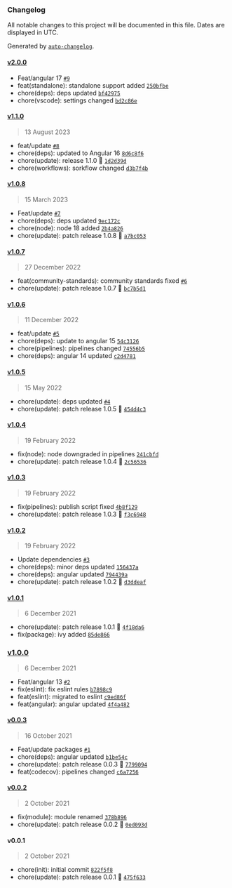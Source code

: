 ### Changelog

All notable changes to this project will be documented in this file. Dates are displayed in UTC.

Generated by [`auto-changelog`](https://github.com/CookPete/auto-changelog).

#### [v2.0.0](https://github.com/Celtian/ngx-if-platform/compare/v1.1.0...v2.0.0)

- Feat/angular 17 [`#9`](https://github.com/Celtian/ngx-if-platform/pull/9)
- feat(standalone): standalone support added [`250bfbe`](https://github.com/Celtian/ngx-if-platform/commit/250bfbe83c4b17aa89e3f2119155f2db182b13c2)
- chore(deps): deps updated [`bf42975`](https://github.com/Celtian/ngx-if-platform/commit/bf42975b1bf046e6016f531c6062028d0bbee25c)
- chore(vscode): settings changed [`bd2c86e`](https://github.com/Celtian/ngx-if-platform/commit/bd2c86ee2eb8e03e2b08a9e86e26cf871b0e3786)

#### [v1.1.0](https://github.com/Celtian/ngx-if-platform/compare/v1.0.8...v1.1.0)

> 13 August 2023

- feat/update [`#8`](https://github.com/Celtian/ngx-if-platform/pull/8)
- chore(deps): updated to Angular 16 [`8d6c8f6`](https://github.com/Celtian/ngx-if-platform/commit/8d6c8f60fea869d33c3e04e19c2cdb2c596d2175)
- chore(update): release 1.1.0 🚀 [`1d2d39d`](https://github.com/Celtian/ngx-if-platform/commit/1d2d39dfb2e495e93c36a917d05161717423e727)
- chore(workflows): sorkflow changed [`d3b7f4b`](https://github.com/Celtian/ngx-if-platform/commit/d3b7f4b86df6bdd13a1799febbcdce18fb82910d)

#### [v1.0.8](https://github.com/Celtian/ngx-if-platform/compare/v1.0.7...v1.0.8)

> 15 March 2023

- Feat/update [`#7`](https://github.com/Celtian/ngx-if-platform/pull/7)
- chore(deps): deps updated [`9ec172c`](https://github.com/Celtian/ngx-if-platform/commit/9ec172c31e97540759b5e84df98eacdb35654db7)
- chore(node): node 18 added [`2b4a826`](https://github.com/Celtian/ngx-if-platform/commit/2b4a826fdf15cc5f7d662f624e4d792258657d01)
- chore(update): patch release 1.0.8 🐛 [`a7bc053`](https://github.com/Celtian/ngx-if-platform/commit/a7bc053049a4e3f3928420a7473a95b9ff1efc58)

#### [v1.0.7](https://github.com/Celtian/ngx-if-platform/compare/v1.0.6...v1.0.7)

> 27 December 2022

- feat(community-standards): community standards fixed [`#6`](https://github.com/Celtian/ngx-if-platform/pull/6)
- chore(update): patch release 1.0.7 🐛 [`bc7b5d1`](https://github.com/Celtian/ngx-if-platform/commit/bc7b5d165b7a929f4a704b8908a849439963e7bc)

#### [v1.0.6](https://github.com/Celtian/ngx-if-platform/compare/v1.0.5...v1.0.6)

> 11 December 2022

- feat/update [`#5`](https://github.com/Celtian/ngx-if-platform/pull/5)
- chore(deps): update to angular 15 [`54c3126`](https://github.com/Celtian/ngx-if-platform/commit/54c3126fb8025a6063a050446eb4c85b190548f0)
- chore(pipelines): pipelines changed [`74556b5`](https://github.com/Celtian/ngx-if-platform/commit/74556b52cd76724088aeff2bc9316339ac4be694)
- chore(deps): angular 14 updated [`c2d4781`](https://github.com/Celtian/ngx-if-platform/commit/c2d4781e1b36edfbbb6f49dfbcc3e3b1a16801a0)

#### [v1.0.5](https://github.com/Celtian/ngx-if-platform/compare/v1.0.4...v1.0.5)

> 15 May 2022

- chore(update): deps updated [`#4`](https://github.com/Celtian/ngx-if-platform/pull/4)
- chore(update): patch release 1.0.5 🐛 [`454d4c3`](https://github.com/Celtian/ngx-if-platform/commit/454d4c3e3d2600478a9683942c6f4a398b26a3e3)

#### [v1.0.4](https://github.com/Celtian/ngx-if-platform/compare/v1.0.3...v1.0.4)

> 19 February 2022

- fix(node): node downgraded in pipelines [`241cbfd`](https://github.com/Celtian/ngx-if-platform/commit/241cbfd3edbeb689fc6fb7496e3662f010348c7b)
- chore(update): patch release 1.0.4 🐛 [`2c56536`](https://github.com/Celtian/ngx-if-platform/commit/2c56536138aec67012f091b3a4ff647a9a379eea)

#### [v1.0.3](https://github.com/Celtian/ngx-if-platform/compare/v1.0.2...v1.0.3)

> 19 February 2022

- fix(pipelines): publish script fixed [`4b8f129`](https://github.com/Celtian/ngx-if-platform/commit/4b8f129f74b37e44d8b52c50dc23fe4825205e74)
- chore(update): patch release 1.0.3 🐛 [`f3c6948`](https://github.com/Celtian/ngx-if-platform/commit/f3c694899e3e747d744610751676617d10e3135d)

#### [v1.0.2](https://github.com/Celtian/ngx-if-platform/compare/v1.0.1...v1.0.2)

> 19 February 2022

- Update dependencies [`#3`](https://github.com/Celtian/ngx-if-platform/pull/3)
- chore(deps): minor deps updated [`156437a`](https://github.com/Celtian/ngx-if-platform/commit/156437a5f5cecbeb154c12dd52775caeadf0a6c9)
- chore(deps): angular updated [`794439a`](https://github.com/Celtian/ngx-if-platform/commit/794439abb12a99c2c54ab7f13c18db278e422d22)
- chore(update): patch release 1.0.2 🐛 [`d3ddeaf`](https://github.com/Celtian/ngx-if-platform/commit/d3ddeaf59e760d59e6c41a4ec16ca66dd275e4bf)

#### [v1.0.1](https://github.com/Celtian/ngx-if-platform/compare/v1.0.0...v1.0.1)

> 6 December 2021

- chore(update): patch release 1.0.1 🐛 [`4f18da6`](https://github.com/Celtian/ngx-if-platform/commit/4f18da6f706adb6ae1e94a0c39ba99912ae386aa)
- fix(package): ivy added [`85de866`](https://github.com/Celtian/ngx-if-platform/commit/85de866369f0a458c69d4a38109edb0c57f86be6)

### [v1.0.0](https://github.com/Celtian/ngx-if-platform/compare/v0.0.3...v1.0.0)

> 6 December 2021

- Feat/angular 13 [`#2`](https://github.com/Celtian/ngx-if-platform/pull/2)
- fix(eslint): fix eslint rules [`b7898c9`](https://github.com/Celtian/ngx-if-platform/commit/b7898c9dd74bcfe68c8c719948cbd6b8334f7f65)
- feat(eslint): migrated to eslint [`c9ed86f`](https://github.com/Celtian/ngx-if-platform/commit/c9ed86fd74cc198f0b7fb48d36de477431181092)
- feat(angular): angular updated [`4f4a482`](https://github.com/Celtian/ngx-if-platform/commit/4f4a4825c6dc1a9447ca19cb42752d7b9cfffb61)

#### [v0.0.3](https://github.com/Celtian/ngx-if-platform/compare/v0.0.2...v0.0.3)

> 16 October 2021

- Feat/update packages [`#1`](https://github.com/Celtian/ngx-if-platform/pull/1)
- chore(deps): angular updated [`b1be54c`](https://github.com/Celtian/ngx-if-platform/commit/b1be54cbdf3d2d04e03f7e6ffefa9db3e8201467)
- chore(update): patch release 0.0.3 🐛 [`7799094`](https://github.com/Celtian/ngx-if-platform/commit/7799094985c34d8ad50e1137564c7bc1d297e097)
- feat(codecov): pipelines changed [`c6a7256`](https://github.com/Celtian/ngx-if-platform/commit/c6a7256dce5eb5660282e447641e7989b4a07b24)

#### [v0.0.2](https://github.com/Celtian/ngx-if-platform/compare/v0.0.1...v0.0.2)

> 2 October 2021

- fix(module): module renamed [`378b896`](https://github.com/Celtian/ngx-if-platform/commit/378b896ef2b9a8e8b3cc8272d441496f36cbc0ea)
- chore(update): patch release 0.0.2 🐛 [`0ed093d`](https://github.com/Celtian/ngx-if-platform/commit/0ed093d900f192a1c1c36c2b3bd2bdb096afdc75)

#### v0.0.1

> 2 October 2021

- chore(init): initial commit [`822f5f8`](https://github.com/Celtian/ngx-if-platform/commit/822f5f84555096ca6a0838ac36e26cc2e3305864)
- chore(update): patch release 0.0.1 🐛 [`475f633`](https://github.com/Celtian/ngx-if-platform/commit/475f63375f4a2be315d7e3cfb1bf48a4ae969528)
